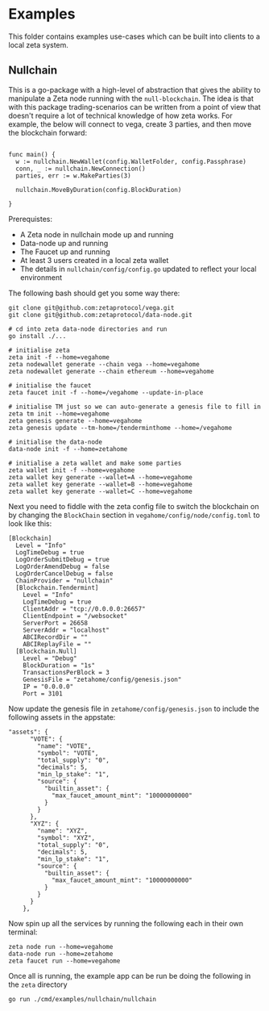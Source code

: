 # Examples

This folder contains examples use-cases which can be built into clients to a local zeta system.

## Nullchain

This is a go-package with a high-level of abstraction that gives the ability to manipulate a Zeta node running with the `null-blockchain`. The idea is that with this package trading-scenarios can be written from a point of view that doesn't require a lot of technical knowledge of how zeta works. For example, the below will connect to vega, create 3 parties, and then move the blockchain forward:

```

func main() {
  w := nullchain.NewWallet(config.WalletFolder, config.Passphrase)
  conn, _ := nullchain.NewConnection()
  parties, err := w.MakeParties(3)

  nullchain.MoveByDuration(config.BlockDuration)

}
```

Prerequistes:
- A Zeta node in nullchain mode up and running
- Data-node up and running
- The Faucet up and running
- At least 3 users created in a local zeta wallet
- The details in `nullchain/config/config.go` updated to reflect your local environment

The following bash should get you some way there:
```
git clone git@github.com:zetaprotocol/vega.git
git clone git@github.com:zetaprotocol/data-node.git

# cd into zeta data-node directories and run
go install ./...

# initialise zeta
zeta init -f --home=vegahome
zeta nodewallet generate --chain vega --home=vegahome
zeta nodewallet generate --chain ethereum --home=vegahome

# initialise the faucet
zeta faucet init -f --home=/vegahome --update-in-place

# initialise TM just so we can auto-generate a genesis file to fill in
zeta tm init --home=vegahome
zeta genesis generate --home=vegahome
zeta genesis update --tm-home=/tenderminthome --home=/vegahome

# initialise the data-node
data-node init -f --home=zetahome

# initialise a zeta wallet and make some parties
zeta wallet init -f --home=vegahome
zeta wallet key generate --wallet=A --home=vegahome
zeta wallet key generate --wallet=B --home=vegahome
zeta wallet key generate --wallet=C --home=vegahome
```

Next you need to fiddle with the zeta config file to switch the blockchain on by changing the `BlockChain` section in `vegahome/config/node/config.toml` to look like this:
```
[Blockchain]
  Level = "Info"
  LogTimeDebug = true
  LogOrderSubmitDebug = true
  LogOrderAmendDebug = false
  LogOrderCancelDebug = false
  ChainProvider = "nullchain"
  [Blockchain.Tendermint]
    Level = "Info"
    LogTimeDebug = true
    ClientAddr = "tcp://0.0.0.0:26657"
    ClientEndpoint = "/websocket"
    ServerPort = 26658
    ServerAddr = "localhost"
    ABCIRecordDir = ""
    ABCIReplayFile = ""
  [Blockchain.Null]
    Level = "Debug"
    BlockDuration = "1s"
    TransactionsPerBlock = 3
    GenesisFile = "zetahome/config/genesis.json"
    IP = "0.0.0.0"
    Port = 3101
```

Now update the genesis file in `zetahome/config/genesis.json` to include the following assets in the appstate:

```
"assets": {
      "VOTE": {
        "name": "VOTE",
        "symbol": "VOTE",
        "total_supply": "0",
        "decimals": 5,
        "min_lp_stake": "1",
        "source": {
          "builtin_asset": {
            "max_faucet_amount_mint": "10000000000"
          }
        }
      },
      "XYZ": {
        "name": "XYZ",
        "symbol": "XYZ",
        "total_supply": "0",
        "decimals": 5,
        "min_lp_stake": "1",
        "source": {
          "builtin_asset": {
            "max_faucet_amount_mint": "10000000000"
          }
        }
      }
    },
```

Now spin up all the services by running the following each in their own terminal:

```
zeta node run --home=vegahome
data-node run --home=zetahome
zeta faucet run --home=vegahome

```

Once all is running, the example app can be run be doing the following in the `zeta` directory
```
go run ./cmd/examples/nullchain/nullchain
```
